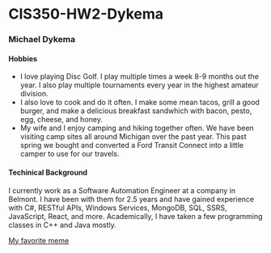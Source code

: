 # CIS350-HW2-Dykema

### Michael Dykema

#### Hobbies
- I love playing Disc Golf. I play multiple times a week 8-9 months out the year. I also play multiple tournaments every year in the highest amateur division. 
- I also love to cook and do it often. I make some mean tacos, grill a good burger, and make a delicious breakfast sandwhich with bacon, pesto, egg, cheese, and honey.
- My wife and I enjoy camping and hiking together often. We have been visiting camp sites all around Michigan over the past year. This past spring we bought and converted a Ford Transit Connect into a little camper to use for our travels.

#### Techinical Background
I currently work as a Software Automation Engineer at a company in Belmont. I have been with them for 2.5 years and have gained experience with C#, RESTful APIs, Windows Services, MongoDB, SQL, SSRS, JavaScript, React, and more. Academically, I have taken a few programming classes in C++ and Java mostly. 

[My favorite meme](https://www.google.com/url?sa=i&url=https%3A%2F%2Fknowyourmeme.com%2Fphotos%2F1485265-he-protec-but-he-also-attac&psig=AOvVaw0KB86j5gLZrA9gx9k_tJch&ust=1601509485915000&source=images&cd=vfe&ved=0CAIQjRxqFwoTCOjt3fnFj-wCFQAAAAAdAAAAABAD)
